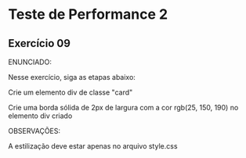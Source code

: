 # Teste de Performance 2

## Exercício 09

ENUNCIADO:

Nesse exercício, siga as etapas abaixo:

Crie um elemento div de classe "card"

Crie uma borda sólida de 2px de largura com a cor rgb(25, 150, 190) no elemento div criado

OBSERVAÇÕES:

A estilização deve estar apenas no arquivo style.css
